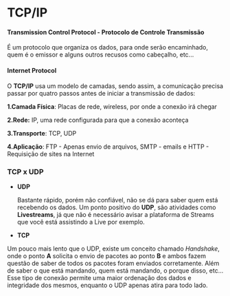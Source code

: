 # TCP/IP

#### Transmission Control Protocol - Protocolo de Controle Transmissão 

É um protocolo que organiza os dados, para onde serão encaminhado, quem é o emissor e alguns outros recusos como cabeçalho, etc...

#### Internet Protocol

O **TCP/IP** usa um modelo de camadas, sendo assim, a comunicação precisa passar por quatro passos antes de iniciar a transmissão de dados:

**1.Camada Física**: Placas de rede, wireless, por onde a conexão irá chegar

**2.Rede:** IP, uma rede configurada para que a conexão aconteça

**3.Transporte**: TCP, UDP

**4.Aplicação**: FTP - Apenas envio de arquivos, SMTP - emails e HTTP - Requisição de sites na Internet

### TCP x UDP

- **UDP**

   Bastante rápido, porém não confiável, não se dá para saber quem está recebendo os dados. Um ponto positivo do **UDP**, são atividades como **Livestreams**, já que não é necessário avisar a plataforma de Streams que você está assistindo a Live por exemplo.

- **TCP**

Um pouco mais lento que o UDP, existe um conceito chamado *Handshake*,     onde o ponto **A** solicita o envio de pacotes ao ponto **B** e ambos fazem questão de saber de todos os pacotes foram enviados corretamente. Além de saber o que está mandando, quem está mandando, o porque disso, etc... Esse tipo de conexão permite uma maior ordenação dos dados e integridade dos mesmos, enquanto o UDP apenas atira para todo lado.

